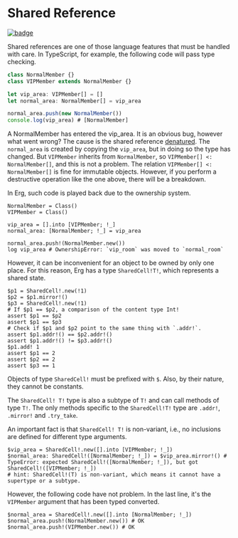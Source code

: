 # Shared Reference

[![badge](https://img.shields.io/endpoint.svg?url=https%3A%2F%2Fgezf7g7pd5.execute-api.ap-northeast-1.amazonaws.com%2Fdefault%2Fsource_up_to_date%3Fowner%3Derg-lang%26repos%3Derg%26ref%3Dmain%26path%3Ddoc/EN/syntax/type/advanced/shared.md%26commit_hash%3D317b5973c354984891523d14a5e6e8f1cc3923ec)](https://gezf7g7pd5.execute-api.ap-northeast-1.amazonaws.com/default/source_up_to_date?owner=erg-lang&repos=erg&ref=main&path=doc/EN/syntax/type/advanced/shared.md&commit_hash=317b5973c354984891523d14a5e6e8f1cc3923ec)

Shared references are one of those language features that must be handled with care.
In TypeScript, for example, the following code will pass type checking.

```typescript
class NormalMember {}
class VIPMember extends NormalMember {}

let vip_area: VIPMember[] = []
let normal_area: NormalMember[] = vip_area

normal_area.push(new NormalMember())
console.log(vip_area) # [NormalMember]
```

A NormalMember has entered the vip_area. It is an obvious bug, however what went wrong?
The cause is the shared reference [denatured](./variance.md). The `normal_area` is created by copying the `vip_area`, but in doing so the type has changed.
But `VIPMember` inherits from `NormalMember`, so `VIPMember[] <: NormalMember[]`, and this is not a problem.
The relation `VIPMember[] <: NormalMember[]` is fine for immutable objects. However, if you perform a destructive operation like the one above, there will be a breakdown.

In Erg, such code is played back due to the ownership system.

```erg
NormalMember = Class()
VIPMember = Class()

vip_area = [].into [VIPMember; !_]
normal_area: [NormalMember; !_] = vip_area

normal_area.push!(NormalMember.new())
log vip_area # OwnershipError: `vip_room` was moved to `normal_room`
```

However, it can be inconvenient for an object to be owned by only one place.
For this reason, Erg has a type `SharedCell!T!`, which represents a shared state.

```erg
$p1 = SharedCell!.new(!1)
$p2 = $p1.mirror!()
$p3 = SharedCell!.new(!1)
# If $p1 == $p2, a comparison of the content type Int!
assert $p1 == $p2
assert $p1 == $p3
# Check if $p1 and $p2 point to the same thing with `.addr!`.
assert $p1.addr!() == $p2.addr!()
assert $p1.addr!() != $p3.addr!()
$p1.add! 1
assert $p1 == 2
assert $p2 == 2
assert $p3 == 1
```

Objects of type `SharedCell!` must be prefixed with `$`. Also, by their nature, they cannot be constants.

The `SharedCell! T!` type is also a subtype of `T!` and can call methods of type `T!`. The only methods specific to the `SharedCell!T!` type are `.addr!`, `.mirror!` and `.try_take`.

An important fact is that `SharedCell! T!` is non-variant, i.e., no inclusions are defined for different type arguments.

```erg
$vip_area = SharedCell!.new([].into [VIPMember; !_])
$normal_area: SharedCell!([NormalMember; !_]) = $vip_area.mirror!() # TypeError: expected SharedCell!([NormalMember; !_]), but got SharedCell!([VIPMember; !_])
# hint: SharedCell!(T) is non-variant, which means it cannot have a supertype or a subtype.
```

However, the following code have not problem. In the last line, it's the `VIPMember` argument that has been typed converted.

```erg
$normal_area = SharedCell!.new([].into [NormalMember; !_])
$normal_area.push!(NormalMember.new()) # OK
$normal_area.push!(VIPMember.new()) # OK
```
